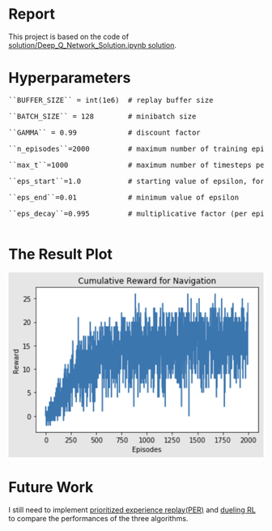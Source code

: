 # Report
This project is based on the code of [solution/Deep_Q_Network_Solution.ipynb solution](https://github.com/udacity/deep-reinforcement-learning/tree/master/dqn/solution).

# Hyperparameters
<pre>
``BUFFER_SIZE`` = int(1e6)  # replay buffer size </br>
``BATCH_SIZE`` = 128        # minibatch size </br>
``GAMMA`` = 0.99            # discount factor </br>
``n_episodes``=2000         # maximum number of training episodes</br>
``max_t``=1000              # maximum number of timesteps per episode</br>
``eps_start``=1.0           # starting value of epsilon, for epsilon-greedy action selection</br>
``eps_end``=0.01            # minimum value of epsilon</br>
``eps_decay``=0.995         # multiplicative factor (per episode) for decreasing epsilon</br>
</pre>

# The Result Plot
![alt text](https://github.com/SoanKim/DQN-Banana-Navigation/blob/main/reward_plot.png)

# Future Work
I still need to implement [prioritized experience replay(PER)](https://arxiv.org/abs/1511.05952) and [dueling RL](https://arxiv.org/pdf/1511.06581.pdf) to compare the performances of the three algorithms.
